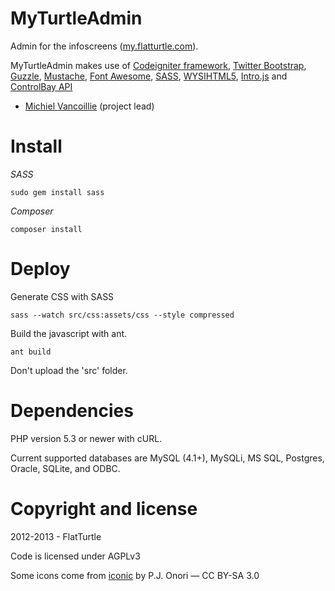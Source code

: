 MyTurtleAdmin
=============

Admin for the infoscreens ([my.flatturtle.com](https://My.FlatTurtle.com)).

MyTurtleAdmin makes use of [Codeigniter framework](http://codeigniter.com/),
[Twitter Bootstrap](http://twitter.github.com/bootstrap),
[Guzzle](http://guzzlephp.org),
[Mustache](http://mustache.github.io),
[Font Awesome](http://fortawesome.github.com/Font-Awesome/),
[SASS](http://sass-lang.com),
[WYSIHTML5](https://github.com/jhollingworth/bootstrap-wysihtml5/),
[Intro.js](http://usablica.github.io/intro.js/) and [ControlBay API](https://github.com/FlatTurtle/)

* [Michiel Vancoillie](http://twitter.com/ntynmichiel) (project lead)

Install
=======

*SASS*

`sudo gem install sass`

*Composer*

`composer install`


Deploy
======

Generate CSS with SASS

`sass --watch src/css:assets/css --style compressed`

Build the javascript with ant.

`ant build`

Don't upload the 'src' folder.


Dependencies
============

PHP version 5.3 or newer with cURL.

Current supported databases are MySQL (4.1+), MySQLi, MS SQL, Postgres, Oracle, SQLite, and ODBC.


Copyright and license
=====================

2012-2013 - FlatTurtle

Code is licensed under AGPLv3

Some icons come from [iconic](http://somerandomdude.com/work/iconic/) by P.J. Onori &mdash; CC BY-SA 3.0

